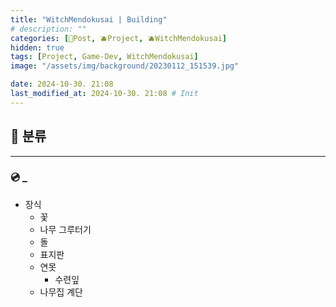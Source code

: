 ```yaml
---
title: "WitchMendokusai | Building"
# description: ""
categories: [📀Post, 🫐Project, 🫐WitchMendokusai]
hidden: true
tags: [Project, Game-Dev, WitchMendokusai]
image: "/assets/img/background/20230112_151539.jpg"

date: 2024-10-30. 21:08
last_modified_at: 2024-10-30. 21:08 # Init
---
```


## 📀 분류

---

### 💿 _

- 장식
  - 꽃
  - 나무 그루터기
  - 돌
  - 표지판
  - 연못
    - 수련잎
  - 나무집 계단
